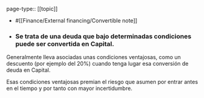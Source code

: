 page-type:: [[topic]]

- #[[Finance/External financing/Convertible note]]

- ### Se trata de una deuda que bajo determinadas condiciones puede ser convertida en Capital.

Generalmente lleva asociadas unas condiciones ventajosas, como un descuento (por ejemplo del 20%) cuando tenga lugar esa conversión de deuda en Capital.

Esas condiciones ventajosas premian el riesgo que asumen por entrar antes en el tiempo y por tanto con mayor incertidumbre.



